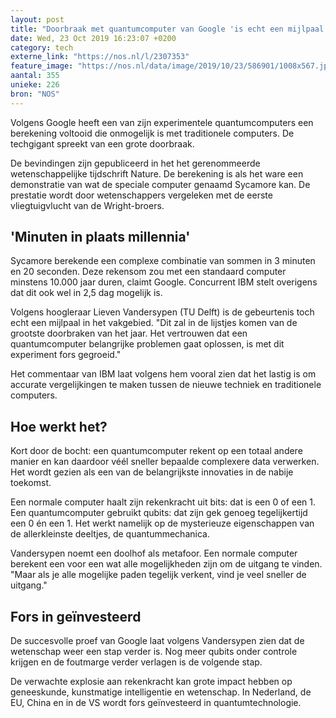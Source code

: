 ```yaml
---
layout: post
title: "Doorbraak met quantumcomputer van Google 'is echt een mijlpaal'"
date: Wed, 23 Oct 2019 16:23:07 +0200
category: tech
externe_link: "https://nos.nl/l/2307353"
feature_image: "https://nos.nl/data/image/2019/10/23/586901/1008x567.jpg"
aantal: 355
unieke: 226
bron: "NOS"
---
```


<p>Volgens Google heeft een van zijn experimentele quantumcomputers een berekening voltooid die onmogelijk is met traditionele computers. De techgigant spreekt van een grote doorbraak.</p>
<p>De bevindingen zijn gepubliceerd in het het gerenommeerde wetenschappelijke tijdschrift Nature. De berekening is als het ware een demonstratie van wat de speciale computer genaamd Sycamore kan. De prestatie wordt door wetenschappers vergeleken met de eerste vliegtuigvlucht van de Wright-broers.</p>
<h2>'Minuten in plaats millennia'</h2>
<p>Sycamore berekende een complexe combinatie van sommen in 3 minuten en 20 seconden. Deze rekensom zou met een standaard computer minstens 10.000 jaar duren, claimt Google. Concurrent IBM stelt overigens dat dit ook wel in 2,5 dag mogelijk is.</p>
<p>Volgens hoogleraar Lieven Vandersypen (TU Delft) is de gebeurtenis toch echt een mijlpaal in het vakgebied. "Dit zal in de lijstjes komen van de grootste doorbraken van het jaar. Het vertrouwen dat een quantumcomputer belangrijke problemen gaat oplossen, is met dit experiment fors gegroeid."</p>
<p>Het commentaar van IBM laat volgens hem vooral zien dat het lastig is om accurate vergelijkingen te maken tussen de nieuwe techniek en traditionele computers.</p>
<h2>Hoe werkt het?</h2>
<p>Kort door de bocht: een quantumcomputer rekent op een totaal andere manier en kan daardoor véél sneller bepaalde complexere data verwerken. Het wordt gezien als een van de belangrijkste innovaties in de nabije toekomst.</p>
<p>Een normale computer haalt zijn rekenkracht uit bits: dat is een 0 of een 1. Een quantumcomputer gebruikt qubits: dat zijn gek genoeg tegelijkertijd een 0 én een 1. Het werkt namelijk op de mysterieuze eigenschappen van de allerkleinste deeltjes, de quantummechanica.</p>
<p>Vandersypen noemt een doolhof als metafoor. Een normale computer berekent een voor een wat alle mogelijkheden zijn om de uitgang te vinden. "Maar als je alle mogelijke paden tegelijk verkent, vind je veel sneller de uitgang."</p>
<h2>Fors in geïnvesteerd</h2>
<p>De succesvolle proef van Google laat volgens Vandersypen zien dat de wetenschap weer een stap verder is. Nog meer qubits onder controle krijgen en de foutmarge verder verlagen is de volgende stap.</p>
<p>De verwachte explosie aan rekenkracht kan grote impact hebben op geneeskunde, kunstmatige intelligentie en wetenschap. In Nederland, de EU, China en in de VS wordt fors geïnvesteerd in quantumtechnologie.</p>
